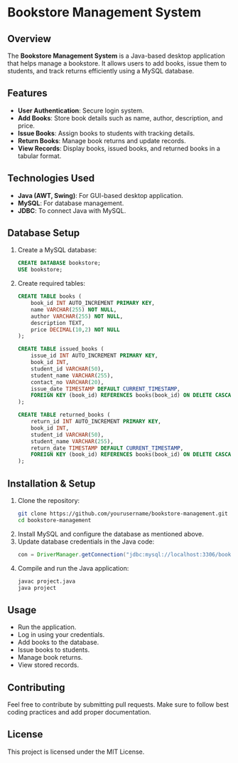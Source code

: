 # Bookstore Management System

## Overview
The **Bookstore Management System** is a Java-based desktop application that helps manage a bookstore. It allows users to add books, issue them to students, and track returns efficiently using a MySQL database.

## Features
- **User Authentication**: Secure login system.
- **Add Books**: Store book details such as name, author, description, and price.
- **Issue Books**: Assign books to students with tracking details.
- **Return Books**: Manage book returns and update records.
- **View Records**: Display books, issued books, and returned books in a tabular format.

## Technologies Used
- **Java (AWT, Swing)**: For GUI-based desktop application.
- **MySQL**: For database management.
- **JDBC**: To connect Java with MySQL.

## Database Setup
1. Create a MySQL database:
   ```sql
   CREATE DATABASE bookstore;
   USE bookstore;
   ```
2. Create required tables:
   ```sql
   CREATE TABLE books (
       book_id INT AUTO_INCREMENT PRIMARY KEY,
       name VARCHAR(255) NOT NULL,
       author VARCHAR(255) NOT NULL,
       description TEXT,
       price DECIMAL(10,2) NOT NULL
   );
   
   CREATE TABLE issued_books (
       issue_id INT AUTO_INCREMENT PRIMARY KEY,
       book_id INT,
       student_id VARCHAR(50),
       student_name VARCHAR(255),
       contact_no VARCHAR(20),
       issue_date TIMESTAMP DEFAULT CURRENT_TIMESTAMP,
       FOREIGN KEY (book_id) REFERENCES books(book_id) ON DELETE CASCADE
   );
   
   CREATE TABLE returned_books (
       return_id INT AUTO_INCREMENT PRIMARY KEY,
       book_id INT,
       student_id VARCHAR(50),
       student_name VARCHAR(255),
       return_date TIMESTAMP DEFAULT CURRENT_TIMESTAMP,
       FOREIGN KEY (book_id) REFERENCES books(book_id) ON DELETE CASCADE
   );
   ```

## Installation & Setup
1. Clone the repository:
   ```sh
   git clone https://github.com/yourusername/bookstore-management.git
   cd bookstore-management
   ```
2. Install MySQL and configure the database as mentioned above.
3. Update database credentials in the Java code:
   ```java
   con = DriverManager.getConnection("jdbc:mysql://localhost:3306/bookstore", "root", "yourpassword");
   ```
4. Compile and run the Java application:
   ```sh
   javac project.java
   java project
   ```

## Usage
- Run the application.
- Log in using your credentials.
- Add books to the database.
- Issue books to students.
- Manage book returns.
- View stored records.

## Contributing
Feel free to contribute by submitting pull requests. Make sure to follow best coding practices and add proper documentation.

## License
This project is licensed under the MIT License.

